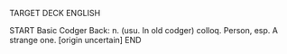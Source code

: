 TARGET DECK
ENGLISH

START
Basic
Codger
Back: n. (usu. In old codger) colloq. Person, esp. A strange one. [origin uncertain]
END
